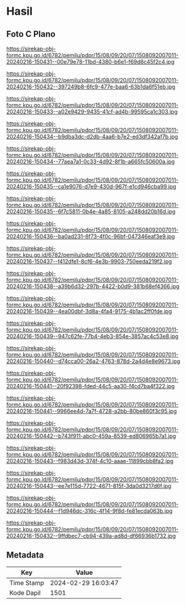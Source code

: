 # Hasil

## Foto C Plano

https://sirekap-obj-formc.kpu.go.id/6782/pemilu/pdpr/15/08/09/20/07/1508092007011-20240216-150431--00e79e78-11bd-4380-b6e1-f69d8c45f2c4.jpg

https://sirekap-obj-formc.kpu.go.id/6782/pemilu/pdpr/15/08/09/20/07/1508092007011-20240216-150432--397249b8-6fc9-477e-baa6-63b1da6f51eb.jpg

https://sirekap-obj-formc.kpu.go.id/6782/pemilu/pdpr/15/08/09/20/07/1508092007011-20240216-150433--a02e9429-9435-41cf-ad4b-99595ca1c303.jpg

https://sirekap-obj-formc.kpu.go.id/6782/pemilu/pdpr/15/08/09/20/07/1508092007011-20240216-150434--b9dba3dc-d2db-4aa6-b7e2-ed3df342af7b.jpg

https://sirekap-obj-formc.kpu.go.id/6782/pemilu/pdpr/15/08/09/20/07/1508092007011-20240216-150434--77aea7a1-0c33-4d92-8f1b-a665fc50600a.jpg

https://sirekap-obj-formc.kpu.go.id/6782/pemilu/pdpr/15/08/09/20/07/1508092007011-20240216-150435--ca1e9076-d7e9-430d-967f-e1cd946cba99.jpg

https://sirekap-obj-formc.kpu.go.id/6782/pemilu/pdpr/15/08/09/20/07/1508092007011-20240216-150435--6f7c5811-0b4e-4a85-8105-a248dd20b16d.jpg

https://sirekap-obj-formc.kpu.go.id/6782/pemilu/pdpr/15/08/09/20/07/1508092007011-20240216-150436--ba0ad231-6f73-4f0c-96bf-047346eaf3e9.jpg

https://sirekap-obj-formc.kpu.go.id/6782/pemilu/pdpr/15/08/09/20/07/1508092007011-20240216-150437--f412dfe1-8cf6-4e3b-9903-750eeda219f2.jpg

https://sirekap-obj-formc.kpu.go.id/6782/pemilu/pdpr/15/08/09/20/07/1508092007011-20240216-150438--a39b6d32-297b-4422-b0d9-381b68ef4366.jpg

https://sirekap-obj-formc.kpu.go.id/6782/pemilu/pdpr/15/08/09/20/07/1508092007011-20240216-150439--4ea00dbf-3d8a-4fa4-9175-4b1ac2ff0fde.jpg

https://sirekap-obj-formc.kpu.go.id/6782/pemilu/pdpr/15/08/09/20/07/1508092007011-20240216-150439--947c62fe-77b4-4eb3-854e-3857ac4c53e8.jpg

https://sirekap-obj-formc.kpu.go.id/6782/pemilu/pdpr/15/08/09/20/07/1508092007011-20240216-150440--d74cca00-26a2-4763-878d-2a4d4e8e9673.jpg

https://sirekap-obj-formc.kpu.go.id/6782/pemilu/pdpr/15/08/09/20/07/1508092007011-20240216-150441--20f92398-fded-44c5-aa30-f4cd7ba4f322.jpg

https://sirekap-obj-formc.kpu.go.id/6782/pemilu/pdpr/15/08/09/20/07/1508092007011-20240216-150441--9966ee4d-7a7f-4728-a2bb-80be860f3c95.jpg

https://sirekap-obj-formc.kpu.go.id/6782/pemilu/pdpr/15/08/09/20/07/1508092007011-20240216-150442--b743f911-abc0-459a-8539-ed806965b7a1.jpg

https://sirekap-obj-formc.kpu.go.id/6782/pemilu/pdpr/15/08/09/20/07/1508092007011-20240216-150443--f983d43d-374f-4c10-aaae-11899cbb8fa2.jpg

https://sirekap-obj-formc.kpu.go.id/6782/pemilu/pdpr/15/08/09/20/07/1508092007011-20240216-150443--ee7e115d-7722-4671-815f-3da0d3217d6f.jpg

https://sirekap-obj-formc.kpu.go.id/6782/pemilu/pdpr/15/08/09/20/07/1508092007011-20240216-150444--f1d946dc-316c-4f14-9f8d-fe81ecda063b.jpg

https://sirekap-obj-formc.kpu.go.id/6782/pemilu/pdpr/15/08/09/20/07/1508092007011-20240216-150432--9ffdbec7-cb94-439a-ad8d-df66936b1732.jpg


## Metadata

| Key        | Value               |
| ---------- | ------------------- |
| Time Stamp | 2024-02-29 16:03:47 |
| Kode Dapil | 1501                |



